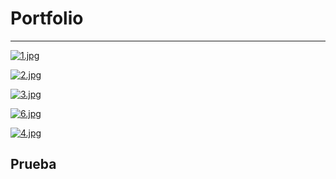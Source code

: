 # Portfolio
---

[![1.jpg](https://i.postimg.cc/TwTnHQ6k/1.jpg)](https://postimg.cc/v1S14rD9)

[![2.jpg](https://i.postimg.cc/1Xtwyt4w/2.jpg)](https://postimg.cc/CB3zNwGx)

[![3.jpg](https://i.postimg.cc/nrP7rJQ5/3.jpg)](https://postimg.cc/rR5zZ7jC)

[![6.jpg](https://i.postimg.cc/c19fXQ5m/6.jpg)](https://postimg.cc/V5tSNbwr)

[![4.jpg](https://i.postimg.cc/sDM78vkR/4.jpg)](https://postimg.cc/hfqXQP4C)

Prueba
---


